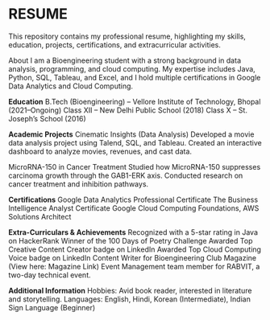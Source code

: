 # RESUME
This repository contains my professional resume, highlighting my skills, education, projects, certifications, and extracurricular activities.

About
I am a Bioengineering student with a strong background in data analysis, programming, and cloud computing. My expertise includes Java, Python, SQL, Tableau, and Excel, and I hold multiple certifications in Google Data Analytics and Cloud Computing.

**Education**
B.Tech (Bioengineering) – Vellore Institute of Technology, Bhopal (2021–Ongoing)
Class XII – New Delhi Public School (2018)
Class X – St. Joseph’s School (2016)

**Academic Projects**
Cinematic Insights (Data Analysis)
Developed a movie data analysis project using Talend, SQL, and Tableau.
Created an interactive dashboard to analyze movies, revenues, and cast data.

MicroRNA-150 in Cancer Treatment
Studied how MicroRNA-150 suppresses carcinoma growth through the GAB1-ERK axis.
Conducted research on cancer treatment and inhibition pathways.

**Certifications**
Google Data Analytics Professional Certificate
The Business Intelligence Analyst Certificate
Google Cloud Computing Foundations, AWS Solutions Architect

**Extra-Curriculars & Achievements**
Recognized with a 5-star rating in Java on HackerRank
Winner of the 100 Days of Poetry Challenge
Awarded Top Creative Content Creator badge on LinkedIn
Awarded Top Cloud Computing Voice badge on LinkedIn
Content Writer for Bioengineering Club Magazine (View here: Magazine Link)
Event Management team member for RABVIT, a two-day technical event.

**Additional Information**
Hobbies: Avid book reader, interested in literature and storytelling.
Languages: English, Hindi, Korean (Intermediate), Indian Sign Language (Beginner)
